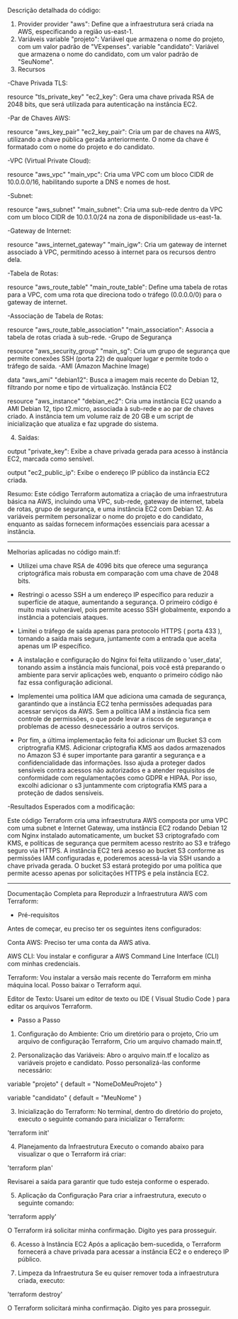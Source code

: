 Descrição detalhada do código:

1. Provider
provider "aws": Define que a infraestrutura será criada na AWS, especificando a região us-east-1.
2. Variáveis
variable "projeto": Variável que armazena o nome do projeto, com um valor padrão de "VExpenses".
variable "candidato": Variável que armazena o nome do candidato, com um valor padrão de "SeuNome".
3. Recursos

-Chave Privada TLS:

resource "tls_private_key" "ec2_key": Gera uma chave privada RSA de 2048 bits, que será utilizada para autenticação na instância EC2.

-Par de Chaves AWS:

resource "aws_key_pair" "ec2_key_pair": Cria um par de chaves na AWS, utilizando a chave pública gerada anteriormente. O nome da chave é formatado com o nome do projeto e do candidato.

-VPC (Virtual Private Cloud):

resource "aws_vpc" "main_vpc": Cria uma VPC com um bloco CIDR de 10.0.0.0/16, habilitando suporte a DNS e nomes de host.

-Subnet:

resource "aws_subnet" "main_subnet": Cria uma sub-rede dentro da VPC com um bloco CIDR de 10.0.1.0/24 na zona de disponibilidade us-east-1a.

-Gateway de Internet:

resource "aws_internet_gateway" "main_igw": Cria um gateway de internet associado à VPC, permitindo acesso à internet para os recursos dentro dela.

-Tabela de Rotas:

resource "aws_route_table" "main_route_table": Define uma tabela de rotas para a VPC, com uma rota que direciona todo o tráfego (0.0.0.0/0) para o gateway de internet.

-Associação de Tabela de Rotas:

resource "aws_route_table_association" "main_association": Associa a tabela de rotas criada à sub-rede.
-Grupo de Segurança

resource "aws_security_group" "main_sg": Cria um grupo de segurança que permite conexões SSH (porta 22) de qualquer lugar e permite todo o tráfego de saída.
-AMI (Amazon Machine Image)

data "aws_ami" "debian12": Busca a imagem mais recente do Debian 12, filtrando por nome e tipo de virtualização.
Instância EC2

resource "aws_instance" "debian_ec2": Cria uma instância EC2 usando a AMI Debian 12, tipo t2.micro, associada à sub-rede e ao par de chaves criado. A instância tem um volume raiz de 20 GB e um script de inicialização que atualiza e faz upgrade do sistema.

4. Saídas:
   
output "private_key": Exibe a chave privada gerada para acesso à instância EC2, marcada como sensível.

output "ec2_public_ip": Exibe o endereço IP público da instância EC2 criada.



Resumo:
Este código Terraform automatiza a criação de uma infraestrutura básica na AWS, incluindo uma VPC, sub-rede, gateway de internet, tabela de rotas, grupo de segurança, e uma instância EC2 com Debian 12. As variáveis permitem personalizar o nome do projeto e do candidato, enquanto as saídas fornecem informações essenciais para acessar a instância.


--------------------------------------------------------------------------------------
Melhorias aplicadas no código main.tf: 

- Utilizei uma chave RSA de 4096 bits que oferece uma segurança criptográfica mais robusta em comparação com uma chave de 2048 bits.

- Restringi o acesso SSH a um endereço IP específico para reduzir a superfície de ataque, aumentando a segurança. O primeiro código é muito mais vulnerável, pois permite acesso SSH globalmente, expondo a instância a potenciais ataques.

- Limitei o tráfego de saída apenas para protocolo HTTPS ( porta 433 ), tornando a saída mais segura, juntamente com a entrada que aceita apenas um IP específico. 

- A instalação e configuração do Nginx foi feita utilizando o 'user_data', tonando assim a instância mais funcional, pois você está preparando o ambiente para servir aplicações web, enquanto o primeiro código não faz essa configuração adicional.

- Implementei uma política IAM  que adiciona uma camada de segurança, garantindo que a instância EC2 tenha permissões adequadas para acessar serviços da AWS. Sem a política IAM a instância fica sem controle de permissões, o que pode levar a riscos de segurança e problemas de acesso desnecessário a outros serviços.

- Por fim, a última implementação feita foi adicionar um Bucket S3 com criptrografia KMS. Adicionar criptografia KMS aos dados armazenados no Amazon S3 é super importante para garantir a segurança e a confidencialidade das informações. Isso ajuda a proteger dados sensíveis contra acessos não autorizados e a atender requisitos de conformidade com regulamentações como GDPR e HIPAA. Por isso, excolhi adicionar o s3 juntammente com criptografia KMS para a proteção de dados sensíveis.


-Resultados Esperados com a modificação:

 Este código Terraform cria uma infraestrutura AWS composta por uma VPC com uma subnet e Internet Gateway, uma instância EC2 rodando Debian 12 com Nginx instalado automaticamente, um bucket S3 criptografado com KMS, e políticas de segurança que permitem acesso restrito ao S3 e tráfego seguro via HTTPS. A instância EC2 terá acesso ao bucket S3 conforme as permissões IAM configuradas e, poderemos acessá-la via SSH usando a chave privada gerada. O bucket S3 estará protegido por uma política que permite acesso apenas por solicitações HTTPS e pela instância EC2.

------------------------------------------------------------------------------------------


Documentação Completa para Reproduzir a Infraestrutura AWS com Terraform:

- Pré-requisitos

Antes de começar, eu preciso ter os seguintes itens configurados:

Conta AWS: Preciso ter uma conta da AWS ativa.

AWS CLI: Vou instalar e configurar a AWS Command Line Interface (CLI) com minhas credenciais.

Terraform: Vou instalar a versão mais recente do Terraform em minha máquina local. Posso baixar o Terraform aqui.

Editor de Texto: Usarei um editor de texto ou IDE ( Visual Studio Code ) para editar os arquivos Terraform.

- Passo a Passo
1. Configuração do Ambiente:
Crio um diretório para o projeto,
Crio um arquivo de configuração Terraform,
Crio um arquivo chamado main.tf,

2. Personalização das Variáveis:
Abro o arquivo main.tf e localizo as variáveis projeto e candidato. Posso personalizá-las conforme necessário:
   
variable "projeto" {
  default = "NomeDoMeuProjeto"
}

variable "candidato" {
  default = "MeuNome"
}


3. Inicialização do Terraform:
No terminal, dentro do diretório do projeto, executo o seguinte comando para inicializar o Terraform:

'terraform init'

4. Planejamento da Infraestrutura
Executo o comando abaixo para visualizar o que o Terraform irá criar:

'terraform plan'

Revisarei a saída para garantir que tudo esteja conforme o esperado.

5. Aplicação da Configuração
Para criar a infraestrutura, executo o seguinte comando:

'terraform apply'

O Terraform irá solicitar minha confirmação. Digito yes para prosseguir.

6. Acesso à Instância EC2
Após a aplicação bem-sucedida, o Terraform fornecerá a chave privada para acessar a instância EC2 e o endereço IP público.


7. Limpeza da Infraestrutura
Se eu quiser remover toda a infraestrutura criada, executo:

'terraform destroy'

O Terraform solicitará minha confirmação. Digito yes para prosseguir.





